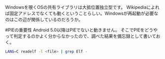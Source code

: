 Windowsを覗くOSの共有ライブラリは大抵位置独立型です。
Wikipediaによれば固定アドレスでなくても動くということらしい。Windowsが再起動が必要なのはこの辺が関係しているのだろうか。

#PIEの重要性
Android 5.0以降はPIEでないと動きません。
そこでPIEをどうやって判定するのかよく分からなかったので、調べた結果を備忘録として書いておく。

```bash:detect_pic.sh
LANG=C readelf -l <file> | grep Elf -
```

